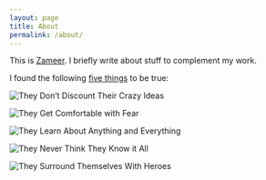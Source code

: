 ```yaml
---
layout: page
title: About
permalink: /about/
---
```


This is [Zameer](https://www.linkedin.com/in/xameeramir). I briefly write about stuff to complement my work.

I found the following [five things](https://www.themuse.com/advice/5-ways-successful-people-become-more-innovative-every-day) to be true:

![They Don’t Discount Their Crazy Ideas](https://tm-prod.global.ssl.fastly.net/uploaded/attachments/18863.jpg?v=db4f81a4ba3dfbe4053617a8267589c9)

![They Get Comfortable with Fear](https://tm-prod.global.ssl.fastly.net/uploaded/attachments/18864.jpg?v=f6017b73a75384f543c6230443cc8d41)

![They Learn About Anything and Everything](https://tm-prod.global.ssl.fastly.net/uploaded/attachments/18865.jpg?v=3ef98240018d0b1afa6b8f3feace2da6)

![They Never Think They Know it All](https://tm-prod.global.ssl.fastly.net/uploaded/attachments/18866.jpg?v=6b450c5fd5127799ee22e3aedb20ae9a)

![They Surround Themselves With Heroes](https://tm-prod.global.ssl.fastly.net/uploaded/attachments/18867.jpg?v=75e75b5bdf5e09e62252d95051c321dc)
